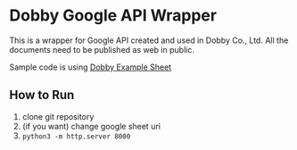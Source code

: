 # Dobby Google API Wrapper

This is a wrapper for Google API created and used in Dobby Co., Ltd.
All the documents need to be published as web in public.

Sample code is using [Dobby Example Sheet](https://docs.google.com/spreadsheets/d/1KOlKo6BtVchQqo5NZWL_vLhuBuOZRmh0qM2JijKxCq8/edit#gid=559354426)

## How to Run

1. clone git repository
2. (if you want) change google sheet uri
3. `python3 -m http.server 8000`
